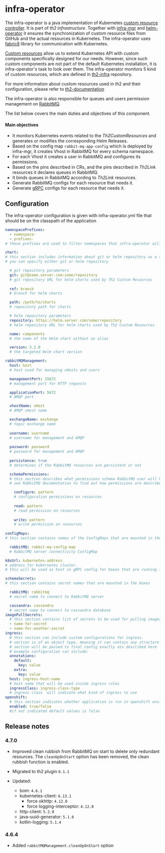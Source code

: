 # infra-operator

The infra-operator is a java implementation of Kubernetes
[custom resource controller](https://kubernetes.io/docs/concepts/extend-kubernetes/api-extension/custom-resources/#custom-controllers).
It is part of _th2 infrastructure_. Together with [infra-mgr](https://github.com/th2-net/th2-infra-mgr) and
[helm-operator](https://github.com/fluxcd/helm-operator)
it ensures the synchronization of custom resource files from GitHub and the actual resources
in Kubernetes. The infra-operator uses [fabric8](https://fabric8.io/guide/) library for communication with Kubernetes.

[Custom resources](https://kubernetes.io/docs/concepts/extend-kubernetes/api-extension/custom-resources/)
allow us to extend Kubernetes API with custom components specifically designed for our needs.
However, since such custom components are not part of the default Kubernetes installation, it is infra-operator's
task to look over them. The infra-operator monitors 5 kind of custom resources, which are defined in
[th2-infra](https://github.com/th2-net/th2-infra/blob/master/values/CRD) repository.

For more information about custom resources used in th2 and their configuration,
please refer to [th2-documentation](https://github.com/th2-net/th2-documentation)

The infra-operator is also responsible for queues and users permission management on [RabbitMQ](https://www.rabbitmq.com/documentation.html).

The list below covers the main duties and objectives of this component.

#### Main objectives
* It monitors Kubernetes events related to the _Th2CustomResources_ and generates or modifies the corresponding Helm Releases.
* Based on the config map `rabbit-mq-app-config` which is deployed by infra-mgr, it creates Vhost in RabbitMQ for every schema namespace.
* For each Vhost it creates a user in RabbitMQ and configures its permissions.
* Based on the pins described in CRs, and the pins described in _Th2Link_ resources it declares queues in RabbitMQ.
* It binds queues in RabbitMQ according to _Th2Link_ resources.
* Generate RabbitMQ configs for each resource that needs it.
* Generate [gRPC](https://grpc.io/docs/) configs for each resource that needs it.

## Configuration
The infra-operator configuration is given with infra-operator.yml file that should be on the classpath of the application

```yaml
namespacePrefixes:
  - namespace-
  - prefixes-
# these prefixes are used to filter namespaces that infra-operator will manage as a schema

chart:
# this section includes information about git or helm repository as a source of helm charts
# you can specify either git or helm repository

  # git repository parameters 
  git: git@some.server.com:some/repository
  # git repository URL for helm charts used by Th2 Custom Resources
  
  ref: branch
  # branch for helm charts

  path: /path/to/charts
  # repository path for charts

  # helm repository parameters 
  repository: https://helm.server.com/some/repository
  # helm repository URL for helm charts used by Th2 Custom Resources

  name: components
  # the name of the Helm chart without an alias

  version: 3.2.0
  # the targeted Helm chart version

rabbitMQManagement:
  host: host
  # host used for managing vHosts and users

  managementPort: 15672
  # management port for HTTP requests 

  applicationPort: 5672
  # AMQP port

  vhostName: vHost
  # AMQP vHost name 

  exchangeName: exchange
  # topic exchange name
  
  username: username
  # username for management and AMQP 
  
  password: password
  # password for management and AMQP
  
  persistence: true
  # determines if the RabbitMQ resources are persistent or not

  schemaPermissions:
  # this section describes what permissions schema RabbitMQ user will have on its own resources
  # see RabbitMQ documentation to find out how permissions are described

    configure: pattern
    # configuration permissions on resources
    
    read: pattern
    # read permission on resources
    
    write: pattern
    # write permission on resources
    
configMaps:
# this section contains names of the ConfigMaps that are mounted in the boxes

  rabbitMQ: rabbit-mq-config-map
  # RabbitMQ server connectivity ConfigMap

k8sUrl: kubernetes-address
# address for kubernetes cluster. 
# this will be used as host in gRPC config for boxes that are running in node network or externally

schemaSecrets:
# this section contains secret names that are mounted in the boxes

  rabbitMQ: rabbitmq
  # secret name to connect to RabbitMQ server

  cassandra: cassandra
  # secret name to connect to cassandra database
imagePullSecrets:
  # this section contains list of secrets to be used for pulling images
  - name-for-secret
  - name-for-another-secret
ingress:
  # this section can include custom configurations for ingress.
  # section is of an object type, meaning it can contain any structure and any fields 
  # section will be passed to final config exactly ass described here
  # example configuration can include: 
  annotations:
    default:
      key: value
    extra:
      key: value
  host: ingress-host-name
  # host name that will be used inside ingress rules
  ingressClass: ingress-class-type
  # ingress class  will indicate what kind of ingress to use
openshift:
  # this section indicates whether application is run in openshift environment or not
  enabled: true/false
  #if not indicated default values is false
```

## Release notes

### 4.7.0
+ Improved clean rubbish from RabbitMQ on start to delete only redundant resources.
  The `cleanUpOnStart` option has been removed, the clean rubbish function is enabled.  
+ Migrated to th2 plugin `0.1.1`

+ Updated:
  + bom: `4.6.1`
  + kubernetes-client: `6.13.1`
    + force okhttp: `4.12.0`
    + force logging-interceptor: `4.12.0`
  + http-client: `5.2.0`
  + java-uuid-generator: `5.1.0`
  + kotlin-logging: `5.1.4`

### 4.6.4
+ Added `rabbitMQManagement.cleanUpOnStart` option